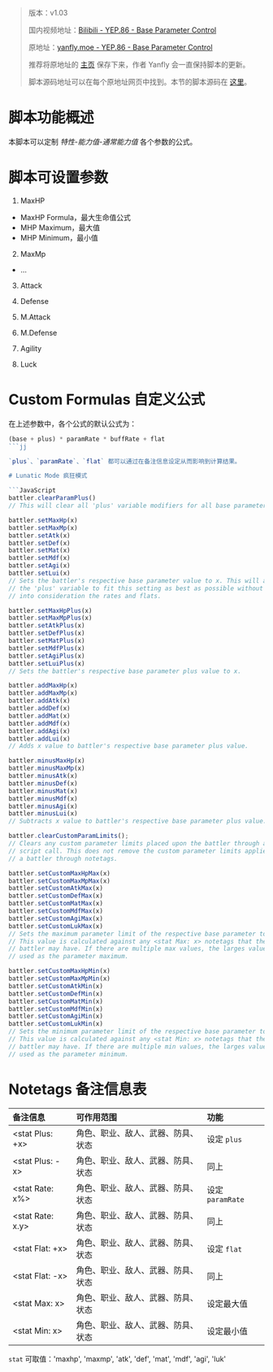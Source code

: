 > 版本：v1.03
>
> 国内视频地址：[Bilibili - YEP.86 - Base Parameter Control](https://www.bilibili.com/video/av3174787/#page=91)
>
> 原地址：[yanfly.moe - YEP.86 - Base Parameter Control](http://yanfly.moe/2016/03/25/yep-86-base-parameter-control/)
> 
> 推荐将原地址的 [主页](http://yanfly.moe/yep/) 保存下来，作者 Yanfly 会一直保持脚本的更新。
> 
> 脚本源码地址可以在每个原地址网页中找到。本节的脚本源码在 [这里](https://www.dropbox.com/s/5y2au82hjnoz98e/YEP_BaseParamControl.js?dl=0)。

# 脚本功能概述

本脚本可以定制 *特性-能力值-通常能力值* 各个参数的公式。

# 脚本可设置参数

1. MaxHP

- MaxHP Formula，最大生命值公式
- MHP Maximum，最大值
- MHP Minimum，最小值

2. MaxMp

- ...

3. Attack

4. Defense

5. M.Attack

6. M.Defense

7. Agility

8. Luck

# Custom Formulas 自定义公式

在上述参数中，各个公式的默认公式为：

```JavaScript
(base + plus) * paramRate * buffRate + flat
```jj

`plus`、`paramRate`、`flat` 都可以通过在备注信息设定从而影响到计算结果。

# Lunatic Mode 疯狂模式

```JavaScript
battler.clearParamPlus()
// This will clear all 'plus' variable modifiers for all base parameters.

battler.setMaxHp(x)
battler.setMaxMp(x)
battler.setAtk(x)
battler.setDef(x)
battler.setMat(x)
battler.setMdf(x)
battler.setAgi(x)
battler.setLui(x)
// Sets the battler's respective base parameter value to x. This will alter
// the 'plus' variable to fit this setting as best as possible without taking
// into consideration the rates and flats.

battler.setMaxHpPlus(x)
battler.setMaxMpPlus(x)
battler.setAtkPlus(x)
battler.setDefPlus(x)
battler.setMatPlus(x)
battler.setMdfPlus(x)
battler.setAgiPlus(x)
battler.setLuiPlus(x)
// Sets the battler's respective base parameter plus value to x.

battler.addMaxHp(x)
battler.addMaxMp(x)
battler.addAtk(x)
battler.addDef(x)
battler.addMat(x)
battler.addMdf(x)
battler.addAgi(x)
battler.addLui(x)
// Adds x value to battler's respective base parameter plus value.

battler.minusMaxHp(x)
battler.minusMaxMp(x)
battler.minusAtk(x)
battler.minusDef(x)
battler.minusMat(x)
battler.minusMdf(x)
battler.minusAgi(x)
battler.minusLui(x)
// Subtracts x value to battler's respective base parameter plus value.

battler.clearCustomParamLimits();
// Clears any custom parameter limits placed upon the battler through a
// script call. This does not remove the custom parameter limits applied to
// a battler through notetags.

battler.setCustomMaxHpMax(x)
battler.setCustomMaxMpMax(x)
battler.setCustomAtkMax(x)
battler.setCustomDefMax(x)
battler.setCustomMatMax(x)
battler.setCustomMdfMax(x)
battler.setCustomAgiMax(x)
battler.setCustomLukMax(x)
// Sets the maximum parameter limit of the respective base parameter to x.
// This value is calculated against any <stat Max: x> notetags that the
// battler may have. If there are multiple max values, the larges value is
// used as the parameter maximum.

battler.setCustomMaxHpMin(x)
battler.setCustomMaxMpMin(x)
battler.setCustomAtkMin(x)
battler.setCustomDefMin(x)
battler.setCustomMatMin(x)
battler.setCustomMdfMin(x)
battler.setCustomAgiMin(x)
battler.setCustomLukMin(x)
// Sets the minimum parameter limit of the respective base parameter to x.
// This value is calculated against any <stat Min: x> notetags that the
// battler may have. If there are multiple min values, the larges value is
// used as the parameter minimum.
```

# Notetags 备注信息表

备注信息|可作用范围|功能
:-|:-|:-
&lt;stat Plus: +x>|角色、职业、敌人、武器、防具、状态|设定 `plus`
&lt;stat Plus: -x>|角色、职业、敌人、武器、防具、状态|同上
&lt;stat Rate: x%>|角色、职业、敌人、武器、防具、状态|设定 `paramRate`
&lt;stat Rate: x.y>|角色、职业、敌人、武器、防具、状态|同上
&lt;stat Flat: +x>|角色、职业、敌人、武器、防具、状态|设定 `flat`
&lt;stat Flat: -x>|角色、职业、敌人、武器、防具、状态|同上
&lt;stat Max: x>|角色、职业、敌人、武器、防具、状态|设定最大值
&lt;stat Min: x>|角色、职业、敌人、武器、防具、状态|设定最小值

`stat` 可取值：'maxhp', 'maxmp', 'atk', 'def', 'mat', 'mdf', 'agi', 'luk'
